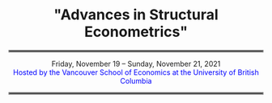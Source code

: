 <h1 align = "center">"Advances in Structural Econometrics" </h1>
<hr style="border:2px solid gray"> </hr>
<div align = "center"> Friday, November 19 – Sunday, November 21, 2021 </div>
<div align = "center"><span style = "color:blue"> Hosted by the Vancouver School of Economics at the University of British Columbia</span></div>
<hr style="border:2px solid gray"> </hr>
